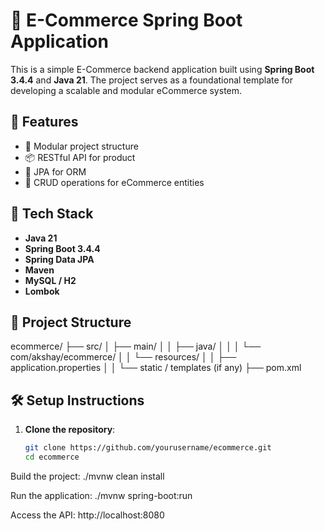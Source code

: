 # 🛒 E-Commerce Spring Boot Application

This is a simple E-Commerce backend application built using **Spring Boot 3.4.4** and **Java 21**. The project serves as a foundational template for developing a scalable and modular eCommerce system.

## 🚀 Features

- 🧩 Modular project structure
- 📦 RESTful API for product
- 💾 JPA for ORM
- 🔄 CRUD operations for eCommerce entities

## 🧱 Tech Stack

- **Java 21**
- **Spring Boot 3.4.4**
- **Spring Data JPA**
- **Maven**
- **MySQL / H2** 
- **Lombok**

## 📁 Project Structure

ecommerce/
├── src/ │ 
   ├── main/ │ │
      ├── java/ │ │ │ └── com/akshay/ecommerce/ │ │ └── resources/ │ │ ├── application.properties │ │ └── static / templates (if any) ├── pom.xml


## 🛠️ Setup Instructions

1. **Clone the repository**:
   ```bash
   git clone https://github.com/yourusername/ecommerce.git
   cd ecommerce
Build the project:
./mvnw clean install

Run the application:
./mvnw spring-boot:run

Access the API:
http://localhost:8080
